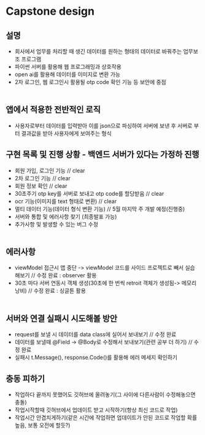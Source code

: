 # Capstone design

## 설명
- 회사에서 업무를 처리할 때 생긴 데이터를 원하는 형태의 데이터로 바꿔주는 업무보조 프로그램
- 파이썬 서버를 활용해 웹 프로그래밍과 상호작용 
- open ai를 활용해 데이터를 이미지로 변환 가능
- 2차 로그인, 웹 로그인시 활용될 otp code 확인 기능 등 보안에 중점</br></br>

## 앱에서 적용한 전반적인 로직
- 사용자로부터 데이터를 입력받아 이를 json으로 파싱하여 서버에 보낸 후 서버로 부터 결과값을 받아 사용자에게 보여주는 형식

## 구현 목록 및 진행 상황 - 백엔드 서버가 있다는 가정하 진행
- 회원 가입, 로그인 기능 // clear
- 2차 로그인 기능 // clear
- 회원 정보 확인 // clear
- 30초주기 otp key를 서버로 보내고 otp code를 할당받음 // clear
- ocr 기능(이미지를 text 형태로 변환) // clear
- 멀티 데이터 기능(데이터 형식 변환 기능) // 5월 마지막 주 개발 예정(진행중)
- 서버와 통합 및 에러사항 찾기 (최종발표 가능)
- 추가사항 및 발생할 수 있는 버그 수정</br></br>

## 에러사항
- viewModel 접근시 앱 중단 -> viewModel 코드를 사이드 프로젝트로 빼서 실습해보기 // 수정 완료 : observer 활용
- 30초 마다 서버 연동시 객체 생성(30초에 한 번씩 retroit 객체가 생성됨-> 메모리 낭비) // 수정 완료 : 싱글톤 활용
 </br></br>

## 서버와 연결 실패시 시도해볼 방안
- request를 보낼 시 데이터를 data class에 실어서 보내보기 // 수정 완료
- 데이터를 보낼때 @Field -> @Body로 수정해서 보내보기(관련 공부 더 하기) // 수정 완료
- 실패시 t.Message(), response.Code()를 활용해 에러 메세지 확인하기


## 충동 피하기
- 작업하다 끝까지 못했어도 깃허브에 올려놓기(그 사이에 다른사람이 수정해놓으면 충돌)
- 작업시작할때 깃허브에서 업데이트 받고 시작하기(항상 최신 코드로 작업)
- 작업시간 안겹치게하기(같은 시간에 작업하면 업데이트가 안된 코드로 작업할 확률 높음, 보통 오전에 할듯?)



